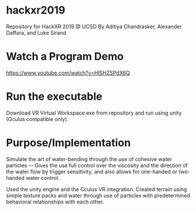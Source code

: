 # hackxr2019
Repository for HackXR 2019 @ UCSD
By Aditiya Chandrasker, Alexander Daffara, and Luke Sirand

# Watch a Program Demo
https://www.youtube.com/watch?v=HlSHZSPdX6Q

# Run the executable
Download VR Virtual Workspace.exe from repository and run using unity (Oculus compatible only).

# Purpose/Implementation
Simulate the art of water-bending through the use of cohesive water particles -- Gives the use full control over the viscosity and the direction of the water flow by trigger sensitivity, and also allows for one-handed or two-handed water control.

Used the unity engine and the Cculus VR integration. Created terrain using simple texture packs and water through use of particles with predetermined behavioral relationships with each other.

